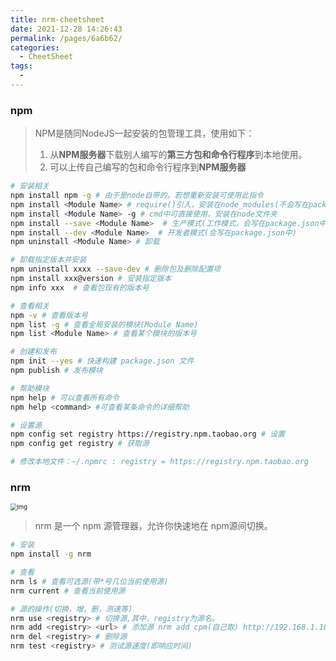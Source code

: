 ```yaml
---
title: nrm-cheetsheet
date: 2021-12-28 14:26:43
permalink: /pages/6a6b62/
categories:
  - CheetSheet
tags:
  - 
---
```

### npm

> NPM是随同NodeJS一起安装的包管理工具，使用如下：
>
> 1. 从**NPM服务器**下载别人编写的**第三方包和命令行程序**到本地使用。
> 2. 可以上传自己编写的包和命令行程序到**NPM服务器**

```bash
# 安装相关
npm install npm -g # 由于是node自带的，若想重新安装可使用此指令
npm install <Module Name> # require()引入，安装在node_modules(不会写在package.json中)
npm install <Module Name> -g # cmd中可直接使用，安装在node文件夹
npm install --save <Module Name>  # 生产模式(工作模式，会写在package.json中)
npm install --dev <Module Name>  # 开发者模式(会写在package.json中)
npm uninstall <Module Name> # 卸载

# 卸载指定版本并安装
npm uninstall xxxx --save-dev # 删除包及删除配置项
npm install xxx@version # 安装指定版本
npm info xxx  # 查看包现有的版本号

# 查看相关
npm -v # 查看版本号
npm list -g # 查看全局安装的模块(Module Name)
npm list <Module Name> # 查看某个模块的版本号

# 创建和发布
npm init --yes # 快速构建 package.json 文件
npm publish # 发布模块

# 帮助模块
npm help # 可以查看所有命令
npm help <command> #可查看某条命令的详细帮助

# 设置源
npm config set registry https://registry.npm.taobao.org # 设置
npm config get registry # 获取源

# 修改本地文件：~/.npmrc : registry = https://registry.npm.taobao.org

```





### nrm

<img src="https://img-blog.csdnimg.cn/img_convert/e50b6ca30e5bfcf62bf40a8340e44357.png" alt="img" style="zoom: 67%;" />

> nrm 是一个 npm 源管理器，允许你快速地在 npm源间切换。

```bash
# 安装
npm install -g nrm 

# 查看
nrm ls # 查看可选源(带*号几位当前使用源)
nrm current # 查看当前使用源

# 源的操作(切换，增，删，测速等)
nrm use <registry> # 切换源,其中，registry为源名。
nrm add <registry> <url> # 添加源 nrm add cpm(自己取) http://192.168.1.100/(公司私有的npm源)
nrm del <registry> # 删除源
nrm test <registry> # 测试源速度(即响应时间)
```